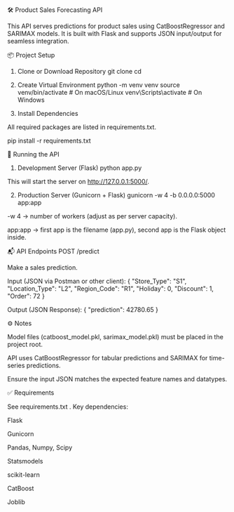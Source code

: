 🛠️ Product Sales Forecasting API

This API serves predictions for product sales using CatBoostRegressor and SARIMAX models. It is built with Flask and supports JSON input/output for seamless integration.

📦 Project Setup
1. Clone or Download Repository
git clone <your-repo-url>
cd <your-repo-folder>

2. Create Virtual Environment
python -m venv venv
source venv/bin/activate   # On macOS/Linux
venv\Scripts\activate      # On Windows

3. Install Dependencies

All required packages are listed in requirements.txt.

pip install -r requirements.txt

🚀 Running the API
1. Development Server (Flask)
python app.py


This will start the server on http://127.0.0.1:5000/.

2. Production Server (Gunicorn + Flask)
gunicorn -w 4 -b 0.0.0.0:5000 app:app


-w 4 → number of workers (adjust as per server capacity).

app:app → first app is the filename (app.py), second app is the Flask object inside.

📬 API Endpoints
POST /predict

Make a sales prediction.

Input (JSON via Postman or other client):
{
  "Store_Type": "S1",
  "Location_Type": "L2",
  "Region_Code": "R1",
  "Holiday": 0,
  "Discount": 1,
  "Order": 72
}

Output (JSON Response):
{
  "prediction": 42780.65
}

⚙️ Notes

Model files (catboost_model.pkl, sarimax_model.pkl) must be placed in the project root.

API uses CatBoostRegressor for tabular predictions and SARIMAX for time-series predictions.

Ensure the input JSON matches the expected feature names and datatypes.

✅ Requirements

See requirements.txt
.
Key dependencies:

Flask

Gunicorn

Pandas, Numpy, Scipy

Statsmodels

scikit-learn

CatBoost

Joblib